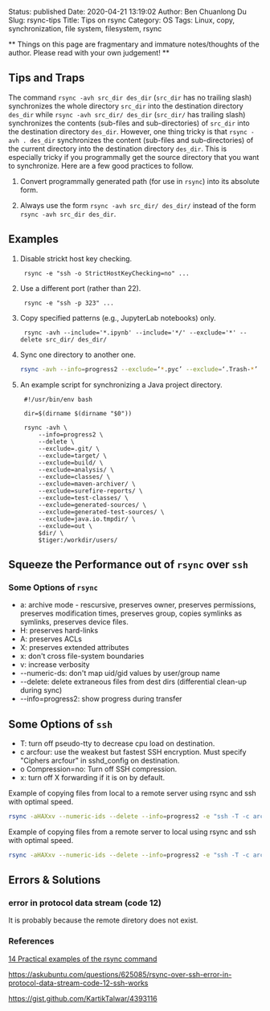 Status: published
Date: 2020-04-21 13:19:02
Author: Ben Chuanlong Du
Slug: rsync-tips
Title: Tips on rsync
Category: OS
Tags: Linux, copy, synchronization, file system, filesystem, rsync

**
Things on this page are
fragmentary and immature notes/thoughts of the author.
Please read with your own judgement!
**

## Tips and Traps

The command `rsync -avh src_dir des_dir` (`src_dir` has no trailing slash) 
synchronizes the whole directory `src_dir` into the destination directory `des_dir`
while `rsync -avh src_dir/ des_dir` (`src_dir/` has trailing slash) 
synchronizes the contents (sub-files and sub-directories) of `src_dir` into the destination directory `des_dir`.
However, 
one thing tricky is that `rsync -avh . des_dir` synchronizes the content 
(sub-files and sub-directories) of the current directory into the destination directory `des_dir`.
This is especially tricky if you programmally get the source directory that you want to synchronize.
Here are a few good practices to follow.

1. Convert programmally generated path (for use in `rsync`) into its absolute form.

2. Always use the form `rsync -avh src_dir/ des_dir/` instead of the form `rsync -avh src_dir des_dir`.

## Examples

1. Disable strickt host key checking. 

        rsync -e "ssh -o StrictHostKeyChecking=no" ...

2. Use a different port (rather than 22).

        rsync -e "ssh -p 323" ...

3. Copy specified patterns (e.g., JupyterLab notebooks) only.

        rsync -avh --include='*.ipynb' --include='*/' --exclude='*' --delete src_dir/ des_dir/

4. Sync one directory to another one. 
    ```Bash
    rsync -avh --info=progress2 --exclude=‘*.pyc’ --exclude=‘.Trash-*’ --exclude=‘lost+found’ --delete $tiger:/workdir/ /workdir/
    ```

5. An example script for synchronizing a Java project directory.

        #!/usr/bin/env bash

        dir=$(dirname $(dirname "$0"))

        rsync -avh \
            --info=progress2 \
            --delete \
            --exclude=.git/ \
            --exclude=target/ \
            --exclude=build/ \
            --exclude=analysis/ \
            --exclude=classes/ \
            --exclude=maven-archiver/ \
            --exclude=surefire-reports/ \
            --exclude=test-classes/ \
            --exclude=generated-sources/ \
            --exclude=generated-test-sources/ \
            --exclude=java.io.tmpdir/ \
            --exclude=out \
            $dir/ \
            $tiger:/workdir/users/

## Squeeze the Performance out of `rsync` over `ssh`

### Some Options of `rsync`

- a: archive mode - rescursive, preserves owner, preserves permissions, preserves modification times, preserves group, copies symlinks as symlinks, preserves device files.
- H: preserves hard-links
- A: preserves ACLs
- X: preserves extended attributes
- x: don't cross file-system boundaries
- v: increase verbosity
- --numeric-ds: don't map uid/gid values by user/group name
- --delete: delete extraneous files from dest dirs (differential clean-up during sync)
- --info=progress2: show progress during transfer

## Some Options of `ssh`

- T: turn off pseudo-tty to decrease cpu load on destination.
- c arcfour: use the weakest but fastest SSH encryption. Must specify "Ciphers arcfour" in sshd_config on destination.
- o Compression=no: Turn off SSH compression.
- x: turn off X forwarding if it is on by default.

Example of copying files from local to a remote server using rsync and ssh with optimal speed.
```sh
rsync -aHAXxv --numeric-ids --delete --info=progress2 -e "ssh -T -c arcfour -o Compression=no -x" user@remote_host:source_dir dest_dir
```
Example of copying files from a remote server to local using rsync and ssh with optimal speed.
```sh
rsync -aHAXxv --numeric-ids --delete --info=progress2 -e "ssh -T -c arcfour -o Compression=no -x" source_dir user@remote_host:dest_dir]
```




## Errors & Solutions

### error in protocol data stream (code 12)
It is probably because the remote diretory does not exist.

### References

[14 Practical examples of the rsync command](http://www.librebyte.net/en/gnulinux/14-practical-examples-of-the-rsync-command/)

https://askubuntu.com/questions/625085/rsync-over-ssh-error-in-protocol-data-stream-code-12-ssh-works

https://gist.github.com/KartikTalwar/4393116
